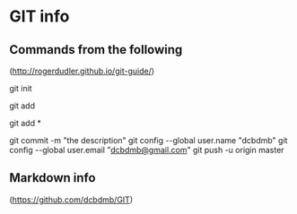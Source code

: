 # GIT info

## Commands from the following
(http://rogerdudler.github.io/git-guide/)

git init

git add <filename>

git add *

git commit -m "the description"
git config --global user.name "dcbdmb"
git config --global user.email "dcbdmb@gmail.com"
git push -u origin master

## Markdown info
(https://github.com/dcbdmb/GIT)
